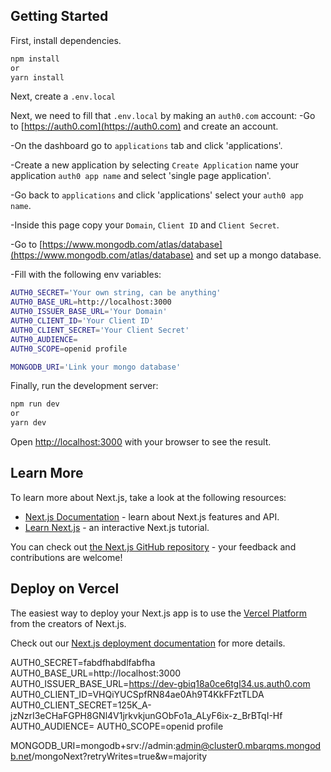 ## Getting Started
First, install dependencies.
```bash
npm install
or
yarn install

```

Next, create a 
```.env.local```

Next, we need to fill that ```.env.local``` by making an ```auth0.com``` account:
-Go to [https://auth0.com](https://auth0.com) and create an account.

-On the dashboard go to ```applications``` tab and click 'applications'.

-Create a new application by selecting ```Create Application``` name your application ```auth0 app name``` and select 'single page application'.

-Go back to ```applications``` and click 'applications' select your ```auth0 app name```.

-Inside this page copy your ```Domain```, ```Client ID``` and ```Client Secret```.

-Go to [https://www.mongodb.com/atlas/database](https://www.mongodb.com/atlas/database) and set up a mongo database.

-Fill with the following env variables:
```bash
AUTH0_SECRET='Your own string, can be anything'
AUTH0_BASE_URL=http://localhost:3000
AUTH0_ISSUER_BASE_URL='Your Domain'
AUTH0_CLIENT_ID='Your Client ID'
AUTH0_CLIENT_SECRET='Your Client Secret'
AUTH0_AUDIENCE=
AUTH0_SCOPE=openid profile

MONGODB_URI='Link your mongo database'
```

Finally, run the development server:

```bash
npm run dev
or
yarn dev

```

Open [http://localhost:3000](http://localhost:3000) with your browser to see the result.


## Learn More

To learn more about Next.js, take a look at the following resources:

- [Next.js Documentation](https://nextjs.org/docs) - learn about Next.js features and API.
- [Learn Next.js](https://nextjs.org/learn) - an interactive Next.js tutorial.

You can check out [the Next.js GitHub repository](https://github.com/vercel/next.js/) - your feedback and contributions are welcome!

## Deploy on Vercel

The easiest way to deploy your Next.js app is to use the [Vercel Platform](https://vercel.com/new?utm_medium=default-template&filter=next.js&utm_source=create-next-app&utm_campaign=create-next-app-readme) from the creators of Next.js.

Check out our [Next.js deployment documentation](https://nextjs.org/docs/deployment) for more details.



AUTH0_SECRET=fabdfhabdlfabfha
AUTH0_BASE_URL=http://localhost:3000
AUTH0_ISSUER_BASE_URL=https://dev-gbiq18a0ce6tgl34.us.auth0.com
AUTH0_CLIENT_ID=VHQiYUCSpfRN84ae0Ah9T4KkFFztTLDA
AUTH0_CLIENT_SECRET=125K_A-jzNzrI3eCHaFGPH8GNl4V1jrkvkjunGObFo1a_ALyF6ix-z_BrBTqI-Hf
AUTH0_AUDIENCE=
AUTH0_SCOPE=openid profile

MONGODB_URI=mongodb+srv://admin:admin@cluster0.mbarqms.mongodb.net/mongoNext?retryWrites=true&w=majority
